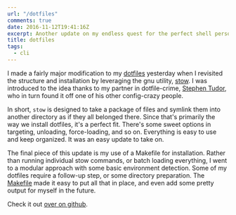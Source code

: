 ```yaml
---
url: "/dotfiles"
comments: true
date: 2016-11-12T19:41:16Z
excerpt: Another update on my endless quest for the perfect shell personalization.
title: dotfiles
tags:
  - cli
---
```


I made a fairly major modification to my [dotfiles][] yesterday when
I revisited the structure and installation by leveraging the gnu utility,
[stow][]. I was introduced to the idea thanks to my partner in
dotfile-crime, [Stephen Tudor][], who in turn found it off one of his
other config-crazy people.

In short, `stow` is designed to take a package of files and symlink them
into another directory as if they all belonged there. Since that's
primarily the way we install dotfiles, it's a perfect fit. There's some
sweet options in targeting, unloading, force-loading, and so on.
Everything is easy to use and keep organized. It was an easy update to
take on.

The final piece of this update is my use of a Makefile for installation.
Rather than running individual stow commands, or batch loading everything,
I went to a modular approach with some basic environment detection. Some
of my dotfiles require a follow-up step, or some directory preparation.
The [Makefile][] made it easy to put all that in place, and even add some
pretty output for myself in the future.

Check it out [over on github][].

   [dotfiles]: https://www.github.com/jamestomasino/dotfiles
      "James Tomasino's Dotfiles"
   [stow]: https://www.gnu.org/software/stow/
      "GNU Stow"
   [Stephen Tudor]: https://www.twitter.com/tagsoup
      "tagsoup@twitter"
   [Makefile]: https://github.com/jamestomasino/dotfiles/blob/master/Makefile
      "Makefile in James Tomasino's Dotfiles"
   [over on github]: https://www.github.com/jamestomasino/dotfiles
      "James Tomasino's Dotfiles"



<!--  vim: set shiftwidth=4 tabstop=4 expandtab: -->
